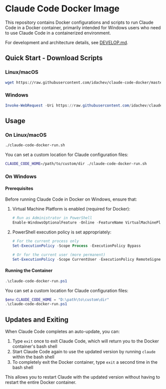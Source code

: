 # Claude Code Docker Image

This repository contains Docker configurations and scripts to run Claude Code in a Docker container, 
primarily intended for Windows users who need to use Claude Code in a containerized environment.

For development and architecture details, see [DEVELOP.md](DEVELOP.md).

## Quick Start - Download Scripts

### Linux/macOS

```bash
wget https://raw.githubusercontent.com/idachev/claude-code-docker/master/claude-code-docker-run.sh -O claude-code-docker-run.sh && chmod +x claude-code-docker-run.sh
```

### Windows

```powershell
Invoke-WebRequest -Uri https://raw.githubusercontent.com/idachev/claude-code-docker/master/claude-code-docker-run.ps1 -OutFile claude-code-docker-run.ps1
```

## Usage

### On Linux/macOS

```bash
./claude-code-docker-run.sh
```

You can set a custom location for Claude configuration files:

```bash
CLAUDE_CODE_HOME=/path/to/custom/dir ./claude-code-docker-run.sh
```

### On Windows

#### Prerequisites

Before running Claude Code in Docker on Windows, ensure that:

1. Virtual Machine Platform is enabled (required for Docker):
   ```powershell
   # Run as Administrator in PowerShell
   Enable-WindowsOptionalFeature -Online -FeatureName VirtualMachinePlatform
   ```

2. PowerShell execution policy is set appropriately:
   ```powershell
   # For the current process only
   Set-ExecutionPolicy -Scope Process -ExecutionPolicy Bypass

   # Or for the current user (more permanent)
   Set-ExecutionPolicy -Scope CurrentUser -ExecutionPolicy RemoteSigned
   ```

#### Running the Container

```powershell
.\claude-code-docker-run.ps1
```

You can set a custom location for Claude configuration files:

```powershell
$env:CLAUDE_CODE_HOME = "D:\path\to\custom\dir"
.\claude-code-docker-run.ps1
```

## Updates and Exiting

When Claude Code completes an auto-update, you can:

1. Type `exit` once to exit Claude Code, which will return you to the Docker container's bash shell
2. Start Claude Code again to use the updated version by running `claude` within the bash shell 
3. To completely exit the Docker container, type `exit` a second time in the bash shell

This allows you to restart Claude with the updated version without having to restart the entire Docker container.